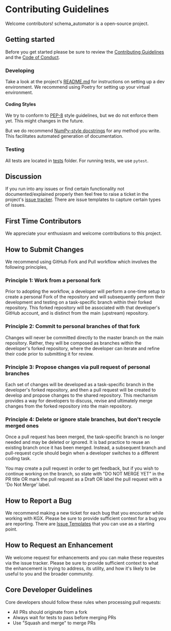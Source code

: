 # Contributing Guidelines

Welcome contributors! schema_automator is a open-source project. 


## Getting started

Before you get started please be sure to review the [Contributing Guidelines](CONTRIBUTING.md) and the [Code of Conduct](CODE_OF_CONDUCT.md).

### Developing

Take a look at the project's [README.md](README.md) for instructions on setting up a dev environment. We recommend using 
Poetry for setting up your virtual environment.

#### Coding Styles

We try to conform to [PEP-8](https://www.python.org/dev/peps/pep-0008/) style guidelines, but we do not enforce 
them yet. This might changes in the future.

But we do recommend [NumPy-style docstrings](https://python-sprints.github.io/pandas/guide/pandas_docstring.html)
for any method you write. This facilitates automated generation of documentation.

### Testing

All tests are located in [tests](tests/) folder.
For running tests, we use `pytest`.


## Discussion

If you run into any issues or find certain functionality not documented/explained properly then feel free to 
raise a ticket in the project's [issue tracker](https://github.com/linkml/issues). 
There are issue templates to capture certain types of issues.

## First Time Contributors

We appreciate your enthusiasm and welcome contributions to this project.  

## How to Submit Changes

We recommend using GitHub Fork and Pull workflow which involves the following principles,

### Principle 1: Work from a personal fork

Prior to adopting the workflow, a developer will perform a one-time setup to create a personal Fork of the repository 
and will subsequently perform their development and testing on a task-specific branch within their forked repository. 
This forked repository will be associated with that developer's GitHub account, and is distinct from the main (upstream) 
repository.

### Principle 2: Commit to personal branches of that fork

Changes will never be committed directly to the master branch on the main repository. Rather, they will be composed 
as branches within the developer's forked repository, where the developer can iterate and refine their code prior to 
submitting it for review.

### Principle 3: Propose changes via pull request of personal branches

Each set of changes will be developed as a task-specific branch in the developer's forked repository, and then a pull 
request will be created to develop and propose changes to the shared repository. This mechanism provides a way for 
developers to discuss, revise and ultimately merge changes from the forked repository into the main repository.

### Principle 4: Delete or ignore stale branches, but don't recycle merged ones

Once a pull request has been merged, the task-specific branch is no longer needed and may be deleted or ignored. 
It is bad practice to reuse an existing branch once it has been merged. Instead, a subsequent branch and pull-request 
cycle should begin when a developer switches to a different coding task.

You may create a pull request in order to get feedback, but if you wish to continue working on the branch, 
so state with "DO NOT MERGE YET" in the PR title OR mark the pull request as a Draft OR label the pull request 
with a 'Do Not Merge' label. 


## How to Report a Bug

We recommend making a new ticket for each bug that you encounter while working with KGX. Please be sure to provide
sufficient context for a bug you are reporting. There are [Issue Templates](https://github.com/linkml/issues/new/choose) 
that you can use as a starting point.

## How to Request an Enhancement

We welcome request for enhancements and you can make these requestes via the issue tracker. Please be sure to provide
sufficient context to what the enhancement is trying to address, its utility, and how it's likely to be useful to you
and the broader community.


## Core Developer Guidelines

Core developers should follow these rules when processing pull requests:
- All PRs should originate from a fork
- Always wait for tests to pass before merging PRs
- Use "Squash and merge" to merge PRs

